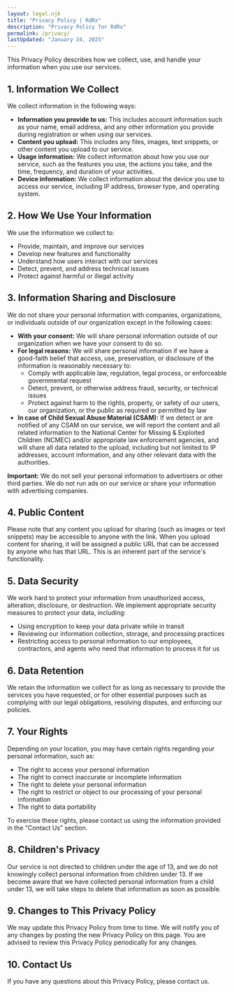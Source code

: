 ```yaml
---
layout: legal.njk
title: "Privacy Policy | RdRx"
description: "Privacy Policy for RdRx"
permalink: /privacy/
lastUpdated: "January 24, 2025"
---
```


This Privacy Policy describes how we collect, use, and handle your information when you use our services.

## 1. Information We Collect

We collect information in the following ways:

- **Information you provide to us:** This includes account information such as your name, email address, and any other information you provide during registration or when using our services.
- **Content you upload:** This includes any files, images, text snippets, or other content you upload to our service.
- **Usage information:** We collect information about how you use our service, such as the features you use, the actions you take, and the time, frequency, and duration of your activities.
- **Device information:** We collect information about the device you use to access our service, including IP address, browser type, and operating system.

## 2. How We Use Your Information

We use the information we collect to:

- Provide, maintain, and improve our services
- Develop new features and functionality
- Understand how users interact with our services
- Detect, prevent, and address technical issues
- Protect against harmful or illegal activity

## 3. Information Sharing and Disclosure

We do not share your personal information with companies, organizations, or individuals outside of our organization except in the following cases:

- **With your consent:** We will share personal information outside of our organization when we have your consent to do so.
- **For legal reasons:** We will share personal information if we have a good-faith belief that access, use, preservation, or disclosure of the information is reasonably necessary to:
  - Comply with applicable law, regulation, legal process, or enforceable governmental request
  - Detect, prevent, or otherwise address fraud, security, or technical issues
  - Protect against harm to the rights, property, or safety of our users, our organization, or the public as required or permitted by law
- **In case of Child Sexual Abuse Material (CSAM):** If we detect or are notified of any CSAM on our service, we will report the content and all related information to the National Center for Missing & Exploited Children (NCMEC) and/or appropriate law enforcement agencies, and will share all data related to the upload, including but not limited to IP addresses, account information, and any other relevant data with the authorities.

**Important:** We do not sell your personal information to advertisers or other third parties. We do not run ads on our service or share your information with advertising companies.

## 4. Public Content

Please note that any content you upload for sharing (such as images or text snippets) may be accessible to anyone with the link. When you upload content for sharing, it will be assigned a public URL that can be accessed by anyone who has that URL. This is an inherent part of the service's functionality.

## 5. Data Security

We work hard to protect your information from unauthorized access, alteration, disclosure, or destruction. We implement appropriate security measures to protect your data, including:

- Using encryption to keep your data private while in transit
- Reviewing our information collection, storage, and processing practices
- Restricting access to personal information to our employees, contractors, and agents who need that information to process it for us

## 6. Data Retention

We retain the information we collect for as long as necessary to provide the services you have requested, or for other essential purposes such as complying with our legal obligations, resolving disputes, and enforcing our policies.

## 7. Your Rights

Depending on your location, you may have certain rights regarding your personal information, such as:

- The right to access your personal information
- The right to correct inaccurate or incomplete information
- The right to delete your personal information
- The right to restrict or object to our processing of your personal information
- The right to data portability

To exercise these rights, please contact us using the information provided in the "Contact Us" section.

## 8. Children's Privacy

Our service is not directed to children under the age of 13, and we do not knowingly collect personal information from children under 13. If we become aware that we have collected personal information from a child under 13, we will take steps to delete that information as soon as possible.

## 9. Changes to This Privacy Policy

We may update this Privacy Policy from time to time. We will notify you of any changes by posting the new Privacy Policy on this page. You are advised to review this Privacy Policy periodically for any changes.

## 10. Contact Us

If you have any questions about this Privacy Policy, please contact us.
